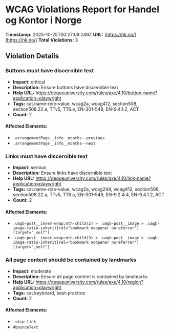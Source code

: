 # WCAG Violations Report for Handel og Kontor i Norge

**Timestamp:** 2025-10-25T00:27:08.249Z
**URL:** [https://hk.no/](https://hk.no/)
**Total Violations:** 3

## Violation Details

### Buttons must have discernible text

- **Impact:** critical
- **Description:** Ensure buttons have discernible text
- **Help URL:** https://dequeuniversity.com/rules/axe/4.10/button-name?application=playwright
- **Tags:** cat.name-role-value, wcag2a, wcag412, section508, section508.22.a, TTv5, TT6.a, EN-301-549, EN-9.4.1.2, ACT
- **Count:** 2

#### Affected Elements:

- `.arrangementPage__info__months--previous`
- `.arrangementPage__info__months--next`

### Links must have discernible text

- **Impact:** serious
- **Description:** Ensure links have discernible text
- **Help URL:** https://dequeuniversity.com/rules/axe/4.10/link-name?application=playwright
- **Tags:** cat.name-role-value, wcag2a, wcag244, wcag412, section508, section508.22.a, TTv5, TT6.a, EN-301-549, EN-9.2.4.4, EN-9.4.1.2, ACT
- **Count:** 2

#### Affected Elements:

- `.uagb-post__inner-wrap:nth-child(2) > .uagb-post__image > .uagb-image-ratio-inherit[rel="bookmark noopener noreferrer"][target="_self"]`
- `.uagb-post__inner-wrap:nth-child(3) > .uagb-post__image > .uagb-image-ratio-inherit[rel="bookmark noopener noreferrer"][target="_self"]`

### All page content should be contained by landmarks

- **Impact:** moderate
- **Description:** Ensure all page content is contained by landmarks
- **Help URL:** https://dequeuniversity.com/rules/axe/4.10/region?application=playwright
- **Tags:** cat.keyboard, best-practice
- **Count:** 2

#### Affected Elements:

- `.skip-link`
- `#bounceText`
